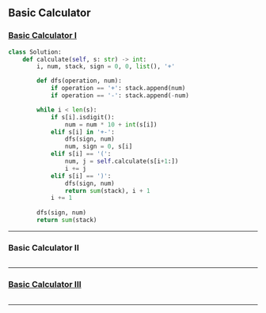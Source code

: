 ## Basic Calculator

### [Basic Calculator I](https://github.com/quananhle/Python/tree/main/Software%20Engineering%20Practicing/Leetcode/Amazon/224.%20Basic%20Calculator)

```Python
class Solution:
    def calculate(self, s: str) -> int:
        i, num, stack, sign = 0, 0, list(), '+'

        def dfs(operation, num):
            if operation == '+': stack.append(num)
            if operation == '-': stack.append(-num)

        while i < len(s):
            if s[i].isdigit():
                num = num * 10 + int(s[i])
            elif s[i] in '+-':
                dfs(sign, num)
                num, sign = 0, s[i]
            elif s[i] == '(':
                num, j = self.calculate(s[i+1:])
                i += j
            elif s[i] == ')':
                dfs(sign, num)
                return sum(stack), i + 1
            i += 1
        
        dfs(sign, num)
        return sum(stack)
```

---

### Basic Calculator II

```Python

```

---

### [Basic Calculator III](https://github.com/quananhle/Python/tree/main/Software%20Engineering%20Practicing/Leetcode/Google/772.%20Basic%20Calculator%20III)

```Python

```

---

